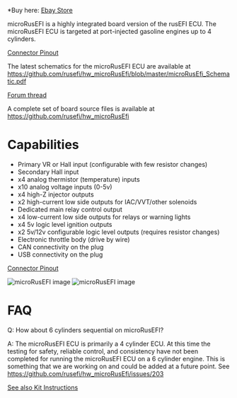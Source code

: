 *Buy here: [Ebay Store](https://www.ebay.com/itm/333532119947)

microRusEFI is a highly integrated board version of the rusEFI ECU. The microRusEFI ECU is targeted at port-injected
gasoline engines up to 4 cylinders. 

[Connector Pinout](Hardware-microRusEFI-wiring)

The latest schematics for the microRusEFI ECU are available at https://github.com/rusefi/hw_microRusEfi/blob/master/microRusEfi_Schematic.pdf

[Forum thread](https://rusefi.com/forum/viewtopic.php?f=4&t=1538)

A complete set of board source files is available at https://github.com/rusefi/hw_microRusEfi

# Capabilities
* Primary VR or Hall input (configurable with few resistor changes)
* Secondary Hall input
* x4 analog thermistor (temperature) inputs
* x10 analog voltage inputs (0-5v)
* x4 high-Z injector outputs
* x2 high-current low side outputs for IAC/VVT/other solenoids
* Dedicated main relay control output 
* x4 low-current low side outputs for relays or warning lights 
* x4 5v logic level ignition outputs
* x2 5v/12v configurable logic level outputs (requires resistor changes)
* Electronic throttle body (drive by wire)
* CAN connectivity on the plug
* USB connectivity on the plug 

[Connector Pinout](Hardware-microRusEFI-wiring)


![microRusEFI image](https://user-images.githubusercontent.com/5051341/80747087-806e9d00-8ae8-11ea-983e-330dfc6e3015.jpg)
![microRusEFI image](https://user-images.githubusercontent.com/5051341/80747096-849aba80-8ae8-11ea-862c-d124ef75f06a.jpg)

# FAQ

Q: How about 6 cylinders sequential on microRusEFI?

A: The microRusEFI ECU is primarily a 4 cylinder ECU. At this time the testing for safety, reliable control, and consistency have not been completed for running the microRusEFI ECU on a 6 cylinder engine. This is something that we are working on and could be added at a future point.
See https://github.com/rusefi/hw_microRusEfi/issues/203 

[See also Kit Instructions](Hardware-microRusEFI-kit-instructions)